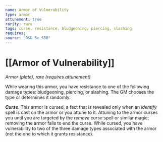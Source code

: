 ```yaml
---
name: Armor of Vulnerability
type: armor
attunement: true 
rarity: rare
tags: curse, resistance, bludgeoning, piercing, slashing
requires: 
source: "D&D 5e SRD"
---
```

# [[Armor of Vulnerability]]



*Armor (plate), rare (requires attunement)*

While wearing this armor, you have resistance to one of the following damage types: bludgeoning, piercing, or slashing. The GM chooses the type or determines it randomly.

***Curse***. This armor is cursed, a fact that is revealed only when an *identify* spell is cast on the armor or you attune to it. Attuning to the armor curses you until you are targeted by the *remove curse* spell or similar magic; removing the armor fails to end the curse. While cursed, you have vulnerability to two of the three damage types associated with the armor (not the one to which it grants resistance).